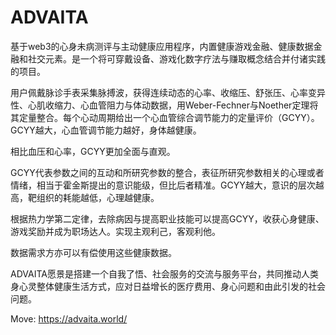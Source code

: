 # ADVAITA

基于web3的心身未病测评与主动健康应用程序，内置健康游戏金融、健康数据金融和社交元素。是一个将可穿戴设备、游戏化数字疗法与赚取概念结合并付诸实践的项目。

用户佩戴脉诊手表采集脉搏波，获得连续动态的心率、收缩压、舒张压、心率变异性、心肌收缩力、心血管阻力与体动数据，用Weber-Fechner与Noether定理将其定量整合。每个心动周期给出一个心血管综合调节能力的定量评价（GCYY）。GCYY越大，心血管调节能力越好，身体越健康。

相比血压和心率，GCYY更加全面与直观。

GCYY代表参数之间的互动和所研究参数的整合，表征所研究参数相关的心理或者情绪，相当于霍金斯提出的意识能级，但比后者精准。GCYY越大，意识的层次越高，靶组织的耗能越低，心理越健康。

根据热力学第二定律，去除病因与提高职业技能可以提高GCYY，收获心身健康、游戏奖励并成为职场达人。实现主观利己，客观利他。

数据需求方亦可以有偿使用这些健康数据。

ADVAITA愿景是搭建一个自我了悟、社会服务的交流与服务平台，共同推动人类身心灵整体健康生活方式，应对日益增长的医疗费用、身心问题和由此引发的社会问题。

Move: https://advaita.world/
